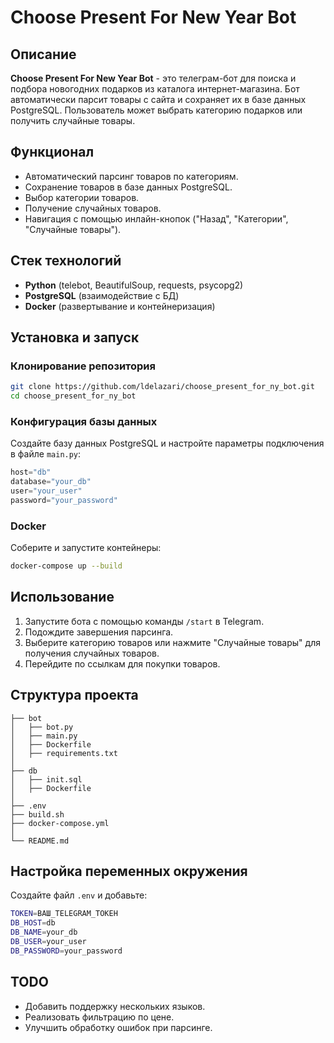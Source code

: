 # Choose Present For New Year Bot

## Описание
**Choose Present For New Year Bot** - это телеграм-бот для поиска и подбора новогодних подарков из каталога интернет-магазина. Бот автоматически парсит товары с сайта и сохраняет их в базе данных PostgreSQL. Пользователь может выбрать категорию подарков или получить случайные товары.

## Функционал
- Автоматический парсинг товаров по категориям.
- Сохранение товаров в базе данных PostgreSQL.
- Выбор категории товаров.
- Получение случайных товаров.
- Навигация с помощью инлайн-кнопок ("Назад", "Категории", "Случайные товары").

## Стек технологий
- **Python** (telebot, BeautifulSoup, requests, psycopg2)
- **PostgreSQL** (взаимодействие с БД)
- **Docker** (развертывание и контейнеризация)

## Установка и запуск
### Клонирование репозитория
```bash
git clone https://github.com/ldelazari/choose_present_for_ny_bot.git
cd choose_present_for_ny_bot
```

### Конфигурация базы данных
Создайте базу данных PostgreSQL и настройте параметры подключения в файле `main.py`:
```python
host="db"
database="your_db"
user="your_user"
password="your_password"
```

### Docker
Соберите и запустите контейнеры:
```bash
docker-compose up --build
```

## Использование
1. Запустите бота с помощью команды `/start` в Telegram.
2. Подождите завершения парсинга.
3. Выберите категорию товаров или нажмите "Случайные товары" для получения случайных товаров.
4. Перейдите по ссылкам для покупки товаров.

## Структура проекта
```
├── bot
│   ├── bot.py
│   ├── main.py
│   ├── Dockerfile
│   ├── requirements.txt
│
├── db
│   ├── init.sql
│   ├── Dockerfile
│
├── .env
├── build.sh
├── docker-compose.yml
│
└── README.md

```

## Настройка переменных окружения
Создайте файл `.env` и добавьте:
```bash
TOKEN=ВАШ_TELEGRAM_ТОКЕН
DB_HOST=db
DB_NAME=your_db
DB_USER=your_user
DB_PASSWORD=your_password
```

## TODO
- Добавить поддержку нескольких языков.
- Реализовать фильтрацию по цене.
- Улучшить обработку ошибок при парсинге.


